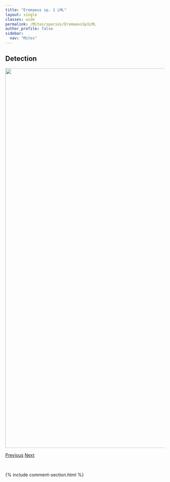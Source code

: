```yaml
---
title: "Eremaeus sp. 1 LML"
layout: single
classes: wide
permalink: /Mites/species/EremaeusSp1LML
author_profile: false
sidebar:
  nav: "Mites"
---
```


<h2>Detection</h2>

<a href="https://drive.google.com/uc?export=view&id=1eJ1Jkr9NkgQVMKhsXiFuiKKDeo357333">
<img src="https://drive.google.com/uc?export=view&id=1eJ1Jkr9NkgQVMKhsXiFuiKKDeo357333" height = "1200" width = "800">
</a>


<a href="/DevelopmentWebsite/Mites/species/EremaeusBoreomontanus" class="pagination--pager" title="Eremaeus boreomontanus">Previous</a> <a href="/DevelopmentWebsite/Mites/species/EremaeusTranslamellatus" class="pagination--pager" title="Eremaeus translamellatus">Next</a>

<p>&nbsp;</p>

{% include comment-section.html %}

